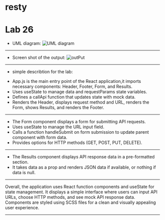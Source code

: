 # resty
# Lab 26
- UML diagram: 
![UML diagram](https://i.ibb.co/hyKzKTd/Untitled.png)

_ _ _ 
- Screen shot of the output:
![outPut](https://i.ibb.co/0q6YssG/Untitled.jpg)
_ _ _
- simple describtion for the lab:

* App.js is the main entry point of the React application,it imports necessary components: Header, Footer, Form, and Results.
* Uses useState to manage data and requestParams state variables.
* Defines a callApi function that updates state with mock data.
* Renders the Header, displays request method and URL, renders the Form, shows Results, and renders the Footer.
_ _ _ 
* The Form component displays a form for submitting API requests.
* Uses useState to manage the URL input field.
* Calls a function handleSubmit on form submission to update parent component with form data.
* Provides options for HTTP methods (GET, POST, PUT, DELETE).
_ _ _
* The Results component displays API response data in a pre-formatted section.
* It takes data as a prop and renders JSON data if available, or nothing if data is null.
_ _ _
Overall, the application uses React function components and useState for state management. It displays a simple interface where users can input API URLs, choose HTTP methods, and see mock API response data. Components are styled using SCSS files for a clean and visually appealing user experience.
_ _ _

